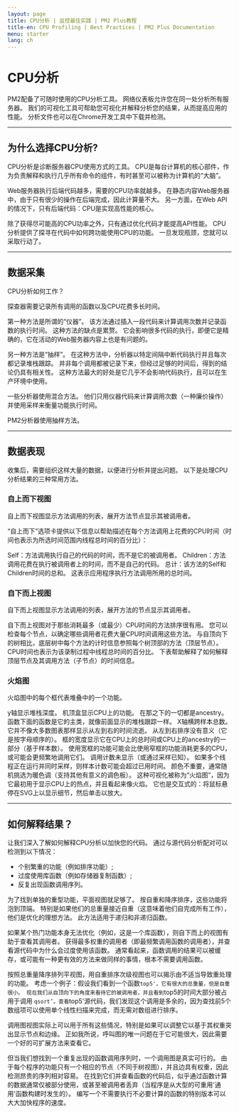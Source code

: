 ```yaml
---
layout: page
title: CPU分析 | 监控最佳实践 | PM2 Plus教程
title-en: CPU Profiling | Best Practices | PM2 Plus Documentation
menu: starter
lang: ch
---
```


# CPU分析

PM2配备了可随时使用的CPU分析工具。 网络仪表板允许您在同一处分析所有服务器。 我们的可视化工具可帮助您可视化并解释分析您的结果，从而提高应用的性能。 分析文件也可以在Chrome开发工具中下载并检测。

---

## 为什么选择CPU分析?

CPU分析是诊断服务器CPU使用方式的工具。 CPU是每台计算机的核心部件，作为负责解释和执行几乎所有命令的组件，有时甚至可以被称为计算机的“大脑”。

Web服务器执行后端代码越多，需要的CPU功率就越多。 在静态内容Web服务器中，由于只有很少的操作在后端完成，因此计算量不大。 另一方面，在Web API的情况下，只有后端代码：CPU是实现高性能的核心。

除了获得尽可能高的CPU功率之外，只有通过优化代码才能提高API性能。 CPU分析提供了探寻在代码中如何跨功能使用CPU的功能。 一旦发现瓶颈，您就可以采取行动了。

---

## 数据采集

CPU分析如何工作？

探查器需要记录所有调用的函数以及CPU花费多长时间。
 
第一种方法是所谓的“仪器”。 该方法通过插入一段代码来计算调用次数并记录函数的执行时间。 这种方法的缺点是累赘。 它会影响很多代码的执行，即便它是精确的，它在活动的Web服务器内容上也是有问题的。

另一种方法是“抽样”。 在这种方法中，分析器以特定间隔中断代码执行并且每次都记录堆栈跟踪。 并非每个调用都被记录下来，但经过足够的时间后，得到的结论仍具有相关性。 这种方法最大的好处是它几乎不会影响代码执行，且可以在生产环境中使用。

一些分析器使用混合方法。 他们只用仪器代码来计算调用次数（一种廉价操作）并使用采样来衡量功能执行时间。

PM2分析器使用抽样方法。

---

## 数据表现

收集后，需要组织这样大量的数据，以便进行分析并提出问题。 以下是处理CPU分析结果的三种常用方法。

### 自上而下视图

自上而下视图显示方法调用的列表，展开方法节点显示其被调用者。

“自上而下”选项卡提供以下信息以帮助描述在每个方法调用上花费的CPU时间（时间也表示为所选时间范围内线程总时间的百分比）：

Self：方法调用执行自己的代码的时间，而不是它的被调用者。
Children：方法调用花费在执行被调用者上的时间，而不是自己的代码。
总计：该方法的Self和Children时间的总和。 这表示应用程序执行方法调用所用的总时间。

### 自下而上视图
 
自下而上视图显示方法调用的列表，展开方法的节点显示其调用者。

自下而上视图对于那些消耗最多（或最少）CPU时间的方法排序很有用。 您可以检查每个节点，以确定哪些调用者花费大量CPU时间调用这些方法。 与自顶向下的树相比，底层树中每个方法的计时信息参照每个树顶部的方法（顶层节点）。 CPU时间也表示为该录制过程中线程总时间的百分比。 下表帮助解释了如何解释顶层节点及其调用方法（子节点）的时间信息。

### 火焰图

火焰图中的每个框代表堆叠中的一个功能。

y轴显示堆栈深度。 机顶盒显示CPU上的功能。 在那之下的一切都是ancestry。 函数下面的函数是它的主类，就像前面显示的堆栈跟踪一样。
X轴横跨样本总数。 它并不像大多数图表那样显示从左到右的时间流逝。 从左到右排序没有意义（它是按字母顺序的）。
框的宽度显示它在CPU上的总时间或CPU上的ancestry的一部分（基于样本数）。 使用宽框的功能可能会比使用窄框的功能消耗更多的CPU，或可能会更频繁地调用它们。 调用计数未显示（或通过采样已知）。
如果多个线程正在运行并同时采样，则样本计数可能会超过已用时间。
颜色不重要，通常随机挑选为暖色调（支持其他有意义的调色板）。 这种可视化被称为“火焰图”，因为它最初用于显示CPU上的热点，并且看起来像火焰。 它也是交互式的：将鼠标悬停在SVG上以显示细节，然后单击以放大。

---

## 如何解释结果？

让我们深入了解如何解释CPU分析以加快您的代码。 通过与源代码分析配对可以检测到以下情况：

- 个别繁重的功能（例如排序功能）;
- 过度使用库函数（例如存储器复制函数）;
- 反复出现函数调用序列。

为了找到单独的重型功能，平面视图就足够了。 按自重和降序排序，这些功能将泡到顶端。 特别是如果他们的总重量接近自重（这意味着他们自完成所有工作），他们是优化的理想方法。 此方法适用于递归和非递归函数。

如果某个热门功能本身无法优化（例如，这是一个库函数），则自下而上的视图有助于查看其调用者。 获得最多权重的调用者（即最频繁调用函数的调用者），并查看源代码中为什么会过度使用该函数。 通常看起来，函数调用的结果可以被缓存，或可能有一种更有效的方法来做同样的事情，根本不需要调用函数。

按照总重量降序排列平视图，用自重排序次级视图也可以揭示由不适当导致重处理的功能。 考虑一个例子：假设我们看到一个函数`top5'，它有很大的总重量，但是自重很小。 现在我们从自顶向下的角度来看待它的被调用者，并且看到`top5的时间大部分被占用于调用 `qsort’。查看`top5'源代码，我们发现这个调用是多余的，因为查找前5个数组项可以使用单个线性扫描来完成，而无需对数组进行排序。

调用图视图实际上可以用于所有这些情况，特别是如果可以调整它以基于其权重突出显示节点和边缘。 正如我所说，呼叫图的唯一问题在于它可能很大，因此需要一个好的可扩展方法来查看它。

但当我们想找到一个重复出现的函数调用序列时，一个调用图是真实可行的。 由于每个程序的功能只有一个相应的节点（不同于树视图），并且边具有权重，因此检测昂贵的序列相对容易。 在找到它们并查看函数的代码后，似乎通过函数计算的数据通常仅被部分使用，或甚至被调用者丢弃（当程序是从大型的可重用'通用'函数构建时发生的）。 编写一个不需要执行不必要计算的函数的特别版本可以大大加快程序的速度。